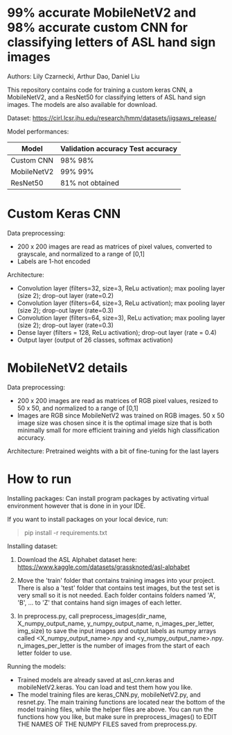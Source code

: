 # 99% accurate MobileNetV2 and 98% accurate custom CNN for classifying letters of ASL hand sign images
Authors: Lily Czarnecki, Arthur Dao, Daniel Liu

This repository contains code for training a custom keras CNN, a MobileNetV2, and a ResNet50 for classifying letters of ASL hand sign images. The models are also available for download. 

Dataset:
https://cirl.lcsr.jhu.edu/research/hmm/datasets/jigsaws_release/

Model performances:

Model       |  Validation accuracy   Test accuracy
------------|------------------------------------------
Custom CNN  |         98%                98%
MobileNetV2 |         99%                99%
ResNet50    |         81%            not obtained


# Custom Keras CNN 
Data preprocessing:
- 200 x 200 images are read as matrices of pixel values, converted to grayscale, and normalized to a range of [0,1]
- Labels are 1-hot encoded 

Architecture:
- Convolution layer (filters=32, size=3, ReLu activation); max pooling layer (size 2); drop-out layer (rate=0.2)
- Convolution layer (filters=64, size=3, ReLu activation); max pooling layer (size 2); drop-out layer (rate=0.3)
- Convolution layer (filters=64, size=3), ReLu activation; max pooling layer (size 2); drop-out layer (rate=0.3)
- Dense layer (filters = 128, ReLu activation); drop-out layer (rate = 0.4)
- Output layer (output of 26 classes, softmax activation)


# MobileNetV2 details
Data preprocessing:
- 200 x 200 images are read as matrices of RGB pixel values, resized to 50 x 50, and normalized to a range of [0,1]
- Images are RGB since MobileNetV2 was trained on RGB images. 50 x 50 image size was chosen since it is the optimal image size that is both minimally small for more efficient training and yields high classification accuracy.

Architecture:
Pretrained weights with a bit of fine-tuning for the last layers


# How to run
Installing packages:
Can install program packages by activating virtual environment however that is done in in your IDE. 

If you want to install packages on your local device, run:
> pip install -r requirements.txt


Installing dataset:
1. Download the ASL Alphabet dataset here: https://www.kaggle.com/datasets/grassknoted/asl-alphabet

2. Move the 'train' folder that contains training images into your project. There is also a 'test' folder that contains test images, but the test set is very small so it is not needed. Each folder contains
folders named 'A', 'B', ... to 'Z' that contains hand sign images of each letter.

3. In preprocess.py, call preprocess_images(dir_name, X_numpy_output_name, y_numpy_output_name, n_images_per_letter, img_size) to save the input images and output labels as numpy arrays called <X_numpy_output_name>.npy and <y_numpy_output_name>.npy. n_images_per_letter is the number of images from the start of each letter folder to use.

 
Running the models:
- Trained models are already saved at asl_cnn.keras and mobileNetV2.keras. You can load and test them how you like.
- The model training files are keras_CNN.py, mobileNetV2.py, and resnet.py. The main training functions are located near the bottom of the model training files, while the helper files are above. You can run the functions how you like, but make sure in preprocess_images() to EDIT THE NAMES OF THE NUMPY FILES saved from preprocess.py.

